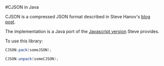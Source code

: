 #CJSON in Java

CJSON is a compressed JSON format described in Steve Hanov's [blog post](http://stevehanov.ca/blog/index.php?id=104).

The implementation is a Java port of the [Javascript version](http://stevehanov.ca/blog/cjson.js) Steve provides.

To use this library:

```java
CJSON.pack(someJSON);

CJSON.unpack(someCJSON);
```
